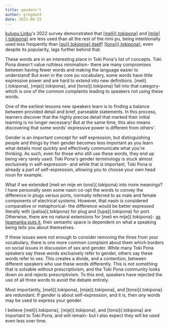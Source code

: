 ```yaml
---
title: gendern't
author: gregdan3
date: 2022-08-25
---
```


[kulupu Linku](linku.la/)'s 2022 survey demonstrated that [[meli]{.tokipona}](https://linku.la/?q=meli) and [[mije]{.tokipona}](https://linku.la/?q=mije) are less used than all the rest of the nimi pu, being intentionally used less frequently than [[pu]{.tokipona} itself](https://linku.la/?q=pu)! [[tonsi]{.tokipona}](https://linku.la/?q=tonsi), even despite its popularity, lags further behind that.

These words are in an interesting place in Toki Pona's list of concepts. Toki Pona doesn't value ruthless minimalism- there are many compromises between having fewer words and making the language easier to understand! But even in the core pu vocabulary, some words have little expressive power and are hard to extend into new definitions. [meli]{.tokipona}, [mije]{.tokipona}, and [tonsi]{.tokipona} fall into that category- which is one of the common complaints leading to speakers not using these words.

One of the earliest lessons new speakers learn is to finding a balance between provided detail and brief, parseable statements. In this process, learners discover that the highly precise detail that marked their initial learning is no longer necessary! But at the same time, this also means discovering that some words' expressive power is different from others'.

Gender is an important concept for self expression, but distinguishing people and things by their gender becomes less important as you learn what details most quickly and effectively communicate what you're thinking. As such, even for those who still use these words, they end up being very rarely used. Toki Pona's gender terminology is stuck almost exclusively in self-expression- and while that is important, Toki Pona is already a part of self-expression, allowing you to choose your own head noun for example.

What if we extended [meli en mije en tonsi]{.tokipona} into more meanings? I have personally seen some nasin co-opt the words to convey the difference in plugs versus ports, normally referred to as male and female components of electrical systems. However, that nasin is considered comparative or metaphorical- the difference would be better expressed literally with [palisa]{.tokipona} for plug and [lupa]{.tokipona} for port. Otherwise, there are no natural extensions for [meli en mije]{.tokipona}- [as lipamanka puts it](https://lipamanka.github.io/essays/dictionary#mije-and-meli), their semantic space is dependent on what a speaking being tells you about themselves.

If these issues were not enough to consider removing the three from your vocabulary, there is one more common complaint about them which borders on social issues in discussion of sex and gender. While many Toki Pona speakers say these words exclusively refer to gender, others say these words refer to sex. This creates a divide, and a contention, between different speakers who use these words differently. This is not something that is solvable without prescriptivism, and the Toki Pona community looks down on and rejects prescriptivism. To this end, speakers have rejected the use of all three words to avoid the debate entirely.

Most importantly, [meli]{.tokipona}, [mije]{.tokipona}, and [tonsi]{.tokipona} are redundant. If gender is about self-expression, and it is, then _any_ words may be used to express your gender.

I believe [meli]{.tokipona}, [mije]{.tokipona}, and [tonsi]{.tokipona} are important to Toki Pona, and will remain- but I also expect they will be used even less over time.
